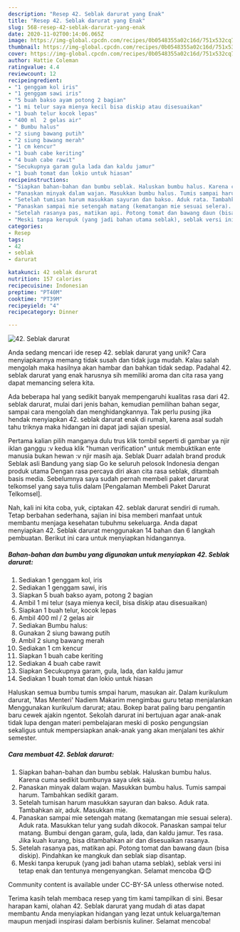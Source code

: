 ```yaml
---
description: "Resep 42. Seblak darurat yang Enak"
title: "Resep 42. Seblak darurat yang Enak"
slug: 568-resep-42-seblak-darurat-yang-enak
date: 2020-11-02T00:14:06.065Z
image: https://img-global.cpcdn.com/recipes/0b0548355a02c16d/751x532cq70/42-seblak-darurat-foto-resep-utama.jpg
thumbnail: https://img-global.cpcdn.com/recipes/0b0548355a02c16d/751x532cq70/42-seblak-darurat-foto-resep-utama.jpg
cover: https://img-global.cpcdn.com/recipes/0b0548355a02c16d/751x532cq70/42-seblak-darurat-foto-resep-utama.jpg
author: Hattie Coleman
ratingvalue: 4.4
reviewcount: 12
recipeingredient:
- "1 genggam kol iris"
- "1 genggam sawi iris"
- "5 buah bakso ayam potong 2 bagian"
- "1 mi telur saya mienya kecil bisa diskip atau disesuaikan"
- "1 buah telur kocok lepas"
- "400 ml  2 gelas air"
- " Bumbu halus"
- "2 siung bawang putih"
- "2 siung bawang merah"
- "1 cm kencur"
- "1 buah cabe keriting"
- "4 buah cabe rawit"
- "Secukupnya garam gula lada dan kaldu jamur"
- "1 buah tomat dan lokio untuk hiasan"
recipeinstructions:
- "Siapkan bahan-bahan dan bumbu seblak. Haluskan bumbu halus. Karena cuma sedikit bumbunya saya ulek saja."
- "Panaskan minyak dalam wajan. Masukkan bumbu halus. Tumis sampai harum. Tambahkan sedikit garam."
- "Setelah tumisan harum masukkan sayuran dan bakso. Aduk rata. Tambahkan air, aduk. Masukkan mie."
- "Panaskan sampai mie setengah matang (kematangan mie sesuai selera). Aduk rata. Masukkan telur yang sudah dikocok. Panaskan sampai telur matang. Bumbui dengan garam, gula, lada, dan kaldu jamur. Tes rasa. Jika kuah kurang, bisa ditambahkan air dan disesuaikan rasanya."
- "Setelah rasanya pas, matikan api. Potong tomat dan bawang daun (bisa diskip). Pindahkan ke mangkuk dan seblak siap disantap."
- "Meski tanpa kerupuk (yang jadi bahan utama seblak), seblak versi ini tetap enak dan tentunya mengenyangkan. Selamat mencoba 😋😊"
categories:
- Resep
tags:
- 42
- seblak
- darurat

katakunci: 42 seblak darurat 
nutrition: 157 calories
recipecuisine: Indonesian
preptime: "PT40M"
cooktime: "PT39M"
recipeyield: "4"
recipecategory: Dinner

---
```



![42. Seblak darurat](https://img-global.cpcdn.com/recipes/0b0548355a02c16d/751x532cq70/42-seblak-darurat-foto-resep-utama.jpg)

Anda sedang mencari ide resep 42. seblak darurat yang unik? Cara menyiapkannya memang tidak susah dan tidak juga mudah. Kalau salah mengolah maka hasilnya akan hambar dan bahkan tidak sedap. Padahal 42. seblak darurat yang enak harusnya sih memiliki aroma dan cita rasa yang dapat memancing selera kita.

Ada beberapa hal yang sedikit banyak mempengaruhi kualitas rasa dari 42. seblak darurat, mulai dari jenis bahan, kemudian pemilihan bahan segar, sampai cara mengolah dan menghidangkannya. Tak perlu pusing jika hendak menyiapkan 42. seblak darurat enak di rumah, karena asal sudah tahu triknya maka hidangan ini dapat jadi sajian spesial.

Pertama kalian pilih manganya dulu trus klik tombil seperti di gambar ya njir iklan ganggu :v kedua klik &#34;human verification&#34; untuk membuktikan ente manusia bukan hewan :v njir masih aja. Seblak Duarr adalah brand produk Seblak asli Bandung yang siap Go ke seluruh pelosok Indonesia dengan produk utama Dengan rasa percaya diri akan cita rasa seblak, ditambah basis media. Sebelumnya saya sudah pernah membeli paket darurat telkomsel yang saya tulis dalam [Pengalaman Membeli Paket Darurat Telkomsel].


Nah, kali ini kita coba, yuk, ciptakan 42. seblak darurat sendiri di rumah. Tetap berbahan sederhana, sajian ini bisa memberi manfaat untuk membantu menjaga kesehatan tubuhmu sekeluarga. Anda dapat menyiapkan 42. Seblak darurat menggunakan 14 bahan dan 6 langkah pembuatan. Berikut ini cara untuk menyiapkan hidangannya.

<!--inarticleads1-->

##### Bahan-bahan dan bumbu yang digunakan untuk menyiapkan 42. Seblak darurat:

1. Sediakan 1 genggam kol, iris
1. Sediakan 1 genggam sawi, iris
1. Siapkan 5 buah bakso ayam, potong 2 bagian
1. Ambil 1 mi telur (saya mienya kecil, bisa diskip atau disesuaikan)
1. Siapkan 1 buah telur, kocok lepas
1. Ambil 400 ml / 2 gelas air
1. Sediakan  Bumbu halus:
1. Gunakan 2 siung bawang putih
1. Ambil 2 siung bawang merah
1. Sediakan 1 cm kencur
1. Siapkan 1 buah cabe keriting
1. Sediakan 4 buah cabe rawit
1. Siapkan Secukupnya garam, gula, lada, dan kaldu jamur
1. Sediakan 1 buah tomat dan lokio untuk hiasan


Haluskan semua bumbu tumis smpai harum, masukan air. Dalam kurikulum darurat, &#39;Mas Menteri&#39; Nadiem Makarim mengimbau guru tetap menjalankan Menggunakan kurikulum darurat; atau. Bokep barat paling baru pengantin baru cewek ajakin ngentot. Sekolah darurat ini bertujuan agar anak-anak tidak lupa dengan materi pembelajaran meski di posko pengungsian sekaligus untuk mempersiapkan anak-anak yang akan menjalani tes akhir semester. 

<!--inarticleads2-->

##### Cara membuat 42. Seblak darurat:

1. Siapkan bahan-bahan dan bumbu seblak. Haluskan bumbu halus. Karena cuma sedikit bumbunya saya ulek saja.
1. Panaskan minyak dalam wajan. Masukkan bumbu halus. Tumis sampai harum. Tambahkan sedikit garam.
1. Setelah tumisan harum masukkan sayuran dan bakso. Aduk rata. Tambahkan air, aduk. Masukkan mie.
1. Panaskan sampai mie setengah matang (kematangan mie sesuai selera). Aduk rata. Masukkan telur yang sudah dikocok. Panaskan sampai telur matang. Bumbui dengan garam, gula, lada, dan kaldu jamur. Tes rasa. Jika kuah kurang, bisa ditambahkan air dan disesuaikan rasanya.
1. Setelah rasanya pas, matikan api. Potong tomat dan bawang daun (bisa diskip). Pindahkan ke mangkuk dan seblak siap disantap.
1. Meski tanpa kerupuk (yang jadi bahan utama seblak), seblak versi ini tetap enak dan tentunya mengenyangkan. Selamat mencoba 😋😊


Community content is available under CC-BY-SA unless otherwise noted. 

Terima kasih telah membaca resep yang tim kami tampilkan di sini. Besar harapan kami, olahan 42. Seblak darurat yang mudah di atas dapat membantu Anda menyiapkan hidangan yang lezat untuk keluarga/teman maupun menjadi inspirasi dalam berbisnis kuliner. Selamat mencoba!
